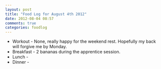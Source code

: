 ```yaml
---
layout: post
title: "Food Log for August 4th 2012"
date: 2012-08-04 08:57
comments: true
categories: foodlog
---
```


* Workout - None, really happy for the weekend rest.  Hopefully my back will forgive me by Monday.
* Breakfast - 2 bananas during the apprentice session.
* Lunch - 
* Dinner - 

